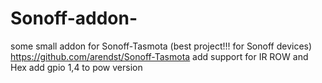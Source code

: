 # Sonoff-addon-
some small addon for Sonoff-Tasmota (best project!!! for Sonoff devices) 
https://github.com/arendst/Sonoff-Tasmota 
add support for IR ROW and Hex 
add gpio 1,4 to pow version 
